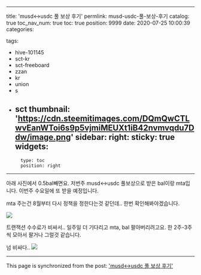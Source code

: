 
---
title: 'musd<->usdc 풀 보상 후기'
permlink: musd-usdc-풀-보상-후기
catalog: true
toc_nav_num: true
toc: true
position: 9999
date: 2020-07-25 10:00:39
categories:

tags:
- hive-101145
- sct-kr
- sct-freeboard
- zzan
- kr
- union
- s
- sct
thumbnail: 'https://cdn.steemitimages.com/DQmQwCTLwvEanWToi6s9p5vjmiMEUXt1iB42nvmvqdu7Ddw/image.png'
sidebar:
    right:
        sticky: true
widgets:
    -
        type: toc
        position: right
---


아래 사진에서 0.5bal빼면요. 저번주 musd<->usdc 풀보상으로 받은 bal이랑 mta입니다. 이번주 수요일에 또 받을 예정입니다.

mta 주는건 8월부터 다시 정책을 정한다는것 같던데.. 한번 확인해봐야겠습니다.

![](https://cdn.steemitimages.com/DQmQwCTLwvEanWToi6s9p5vjmiMEUXt1iB42nvmvqdu7Ddw/image.png)

트랜잭션 수수료가 비싸서..  일주일 더 기다리고 mta, bal 팔아버리려고요. 한 2주-3주씩 모아서 팔거나 그럴것 같습니다.

넘 비싸다..
![](https://cdn.steemitimages.com/DQmajoL7ANspQmMC27429VW3LesEJgBgvje369artf5J97P/image.png)

- - -

This page is synchronized from the post: ['musd<->usdc 풀 보상 후기'](https://steempeak.com/@jacobyu/musd-usdc)
